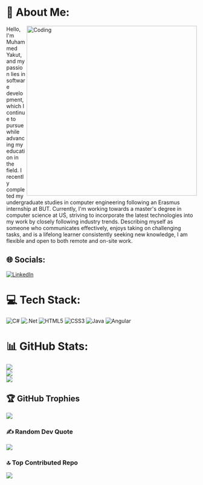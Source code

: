 # 💫 About Me: 
<img align="right" alt="Coding" width="450" src="https://cdn.sanity.io/images/ordgikwe/production/a830c5182852e35bcd0dc07b90122f07ecd15f48-700x525.gif?w=700&h=525&auto=format"> Hello, I'm Muhammed Yakut, and my passion lies in
software development, which I continue to pursue
while advancing my education in the field. I
recently completed my undergraduate studies in
computer engineering following an Erasmus
internship at BUT. Currently, I'm working towards
a master's degree in computer science at UŚ,
striving to incorporate the latest technologies into
my work by closely following industry trends.
Describing myself as someone who communicates
effectively, enjoys taking on challenging tasks, and
is a lifelong learner consistently seeking new
knowledge, I am flexible and open to both remote
and on-site work.


## 🌐 Socials:
[![LinkedIn](https://img.shields.io/badge/LinkedIn-%230077B5.svg?logo=linkedin&logoColor=white)](https://linkedin.com/in/https://www.linkedin.com/in/muhammedyakut/) 

# 💻 Tech Stack:
![C#](https://img.shields.io/badge/c%23-%23239120.svg?style=for-the-badge&logo=c-sharp&logoColor=white) ![.Net](https://img.shields.io/badge/.NET-5C2D91?style=for-the-badge&logo=.net&logoColor=white) ![HTML5](https://img.shields.io/badge/html5-%23E34F26.svg?style=for-the-badge&logo=html5&logoColor=white) ![CSS3](https://img.shields.io/badge/css3-%231572B6.svg?style=for-the-badge&logo=css3&logoColor=white) ![Java](https://img.shields.io/badge/java-%23ED8B00.svg?style=for-the-badge&logo=java&logoColor=white) ![Angular](https://img.shields.io/badge/angular-%23DD0031.svg?style=for-the-badge&logo=angular&logoColor=white)
# 📊 GitHub Stats:
![](https://github-readme-stats.vercel.app/api?username=mr-yakut&theme=dark&hide_border=false&include_all_commits=true&count_private=true)<br/>
![](https://github-readme-streak-stats.herokuapp.com/?user=mr-yakut&theme=dark&hide_border=false)<br/>
![](https://github-readme-stats.vercel.app/api/top-langs/?username=mr-yakut&theme=dark&hide_border=false&include_all_commits=true&count_private=true&layout=compact)

## 🏆 GitHub Trophies
![](https://github-profile-trophy.vercel.app/?username=mr-yakut&theme=radical&no-frame=false&no-bg=false&margin-w=4)

### ✍️ Random Dev Quote
![](https://quotes-github-readme.vercel.app/api?type=horizontal&theme=radical)

### 🔝 Top Contributed Repo
![](https://github-contributor-stats.vercel.app/api?username=mr-yakut&limit=5&theme=dark&combine_all_yearly_contributions=true)

